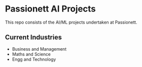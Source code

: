 # Passionett AI Projects

This repo consists of the AI/ML projects undertaken at Passionett.

## Current Industries

- Business and Management
- Maths and Science
- Engg and Technology
